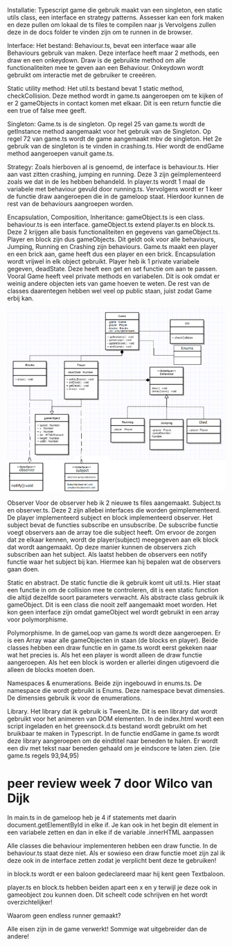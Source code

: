Installatie:
Typescript game die gebruik maakt van een singleton, een static utils class, een interface en strategy patterns.
Assesser kan een fork maken en deze pullen om lokaal de ts files te compilen naar js Vervolgens zullen deze in de docs folder te vinden
zijn om te runnen in de browser.

Interface:
Het bestand: Behaviour.ts, bevat een interface waar alle Behaviours gebruik van maken. Deze interface heeft maar 2 methods, een draw en 
een onkeydown. Draw is de gebruikte method om alle functionaliteiten mee te geven aan een Behaviour. Onkeydown wordt gebruikt om 
interactie met de gebruiker te creeëren. 

Static utility method:
Het util.ts bestand bevat 1 static method, checkCollision. Deze method wordt in game.ts aangeroepen om te kijken of er 2
gameObjects in contact komen met elkaar. Dit is een return functie die een true of false mee geeft.

Singleton:
Game.ts is de singleton. Op regel 25 van game.ts wordt de getInstance method aangemaakt voor het gebruik van de Singleton.
Op regel 72 van game.ts wordt de game aangemaakt mbv de singleton. Het 2e gebruik van de singleton is te
vinden in crashing.ts. Hier wordt de endGame method aangeroepen vanuit game.ts.

Strategy:
Zoals hierboven al is genoemd, de interface is behaviour.ts. Hier aan vast zitten crashing, jumping en running. Deze 3 zijn 
geïmplementeerd zoals we dat in de les hebben behandeld. In player.ts wordt 1 maal de variabele met behaviour gevuld door 
running.ts. Vervolgens wordt er 1 keer de functie draw aangeroepen die in de gameloop staat. Hierdoor kunnen de rest van
de behaviours aangroepen worden.

Encapsulation, Composition, Inheritance:
gameObject.ts is een class. behaviour.ts is een interface. gameObject.ts extend player.ts en block.ts. Deze 2 krijgen alle basis
functionaliteiten en gegevens van gameObject.ts. Player en block zijn dus gameObjects. Dit geldt ook voor alle behaviours,
Jumping, Running en Crashing zijn behaviours.
Game.ts maakt een player en een brick aan, game heeft dus een player en een brick.
Encapsulation wordt vrijwel in elk object gebruikt. Player heb ik 1 private variabele gegeven, deadState. Deze heeft een
get en set functie om aan te passen. Vooral Game heeft veel private methods en variabelen. Dit is ook omdat er weinig andere
objecten iets van game hoeven te weten. De rest van de classes daarentegen hebben wel veel op public staan, juist zodat
Game erbij kan.

![ulm diagram](./class-diagram.PNG)

Observer
Voor de observer heb ik 2 nieuwe ts files aangemaakt. Subject.ts en observer.ts. Deze 2 zijn allebei interfaces die worden geimplementeerd. De player implementeerd subject en block implementeerd observer. Het subject bevat de functies subscribe en unsubscribe. De subscribe functie voegt observers aan de array toe die subject heeft.
Om ervoor de zorgen dat ze elkaar kennen, wordt de player(subject) meegegeven aan elk block dat wordt aangemaakt. Op deze manier kunnen de observers zich subscriben aan het subject. 
Als laatst hebben de observers een notify functie waar het subject bij kan. Hiermee kan hij bepalen wat de observers gaan doen.

Static en abstract.
De static functie die ik gebruik komt uit util.ts. Hier staat een functie in om de collision mee te controleren, dit is een static function die altijd dezelfde soort parameters verwacht.
Als abstracte class gebruik ik gameObject. Dit is een class die nooit zelf aangemaakt moet worden. Het kon geen interface zijn omdat gameObject wel wordt gebruikt in een array voor polymorphisme.

Polymorphisme.
In de gameLoop van game.ts wordt deze aangeroepen. Er is een Array waar alle gameObjecten in staan (de blocks en player). Beide classes hebben een draw functie en in game.ts wordt eerst gekeken naar wat het precies is. Als het een player is wordt alleen de draw functie aangeroepen. Als het een block is worden er allerlei dingen utigevoerd die alleen de blocks moeten doen.

Namespaces & enumerations.
Beide zijn ingebouwd in enums.ts. De namespace die wordt gebruikt is Enums. Deze namespace bevat dimensies. De dimensies gebruik ik voor de enumerations.

Library.
Het library dat ik gebruik is TweenLite. Dit is een library dat wordt gebruikt voor het animeren van DOM elementen. In de index.html wordt een script ingeladen en het greensock.d.ts bestand wordt gebruikt om het bruikbaar te maken in Typescript.
In de functie endGame in game.ts wordt deze library aangeroepen om de eindtitel naar beneden te halen. Er wordt een div met tekst naar beneden gehaald om je eindscore te laten zien. (zie game.ts regels 93,94,95)

# peer review week 7 door Wilco van Dijk

In main.ts in de gameloop heb je 4 if statements met daarin document.getElementById in elke if. Je kan ook in het begin dit element in een variabele zetten en dan in elke if de variable .innerHTML aanpassen

Alle classes die behaviour implementeren hebben een draw functie. In de behaviour.ts staat deze niet. Als er sowieso een draw functie moet zijn zal ik deze ook in de interface zetten zodat je verplicht bent deze te gebruiken!

in block.ts wordt er een baloon gedeclareerd maar hij kent geen Textbaloon.

player.ts en block.ts hebben beiden apart een x en y terwijl je deze ook in gameobject zou kunnen doen. Dit scheelt code schrijven en het wordt overzichtelijker!

Waarom geen endless runner gemaakt?

Alle eisen zijn in de game verwerkt! Sommige wat uitgebreider dan de andere!


